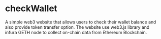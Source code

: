 # checkWallet
A simple web3 website that allows users to check their wallet balance and also provide token transfer option. The website use web3.js library and infura GETH node to collect on-chain data from Ethereum Blockchain.
